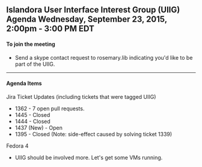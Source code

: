 Islandora User Interface Interest Group (UIIG) Agenda
Wednesday, September 23, 2015, 2:00pm - 3:00 PM EDT 
---

#### To join the meeting
* Send a skype contact request to rosemary.lib indicating you'd like to be part of the UIIG.

---

#### Agenda Items
Jira Ticket Updates (including tickets that were tagged UIIG)
- 1362 - 7 open pull requests. 
- 1445 - Closed
- 1444 - Closed
- 1437 (New) - Open
- 1395 - Closed (Note: side-effect caused by solving ticket 1339)

Fedora 4
- UIIG should be involved more. Let's get some VMs running.
